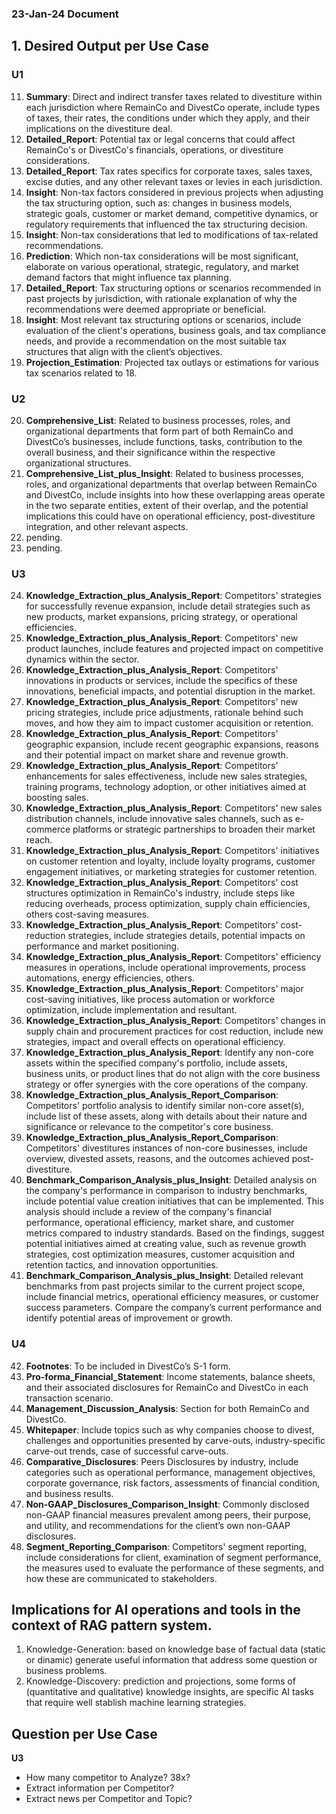 ### 23-Jan-24 Document

## 1. Desired Output per Use Case

### **U1**      
11.  **Summary**: Direct and indirect transfer taxes related to divestiture within each jurisdiction where RemainCo and DivestCo operate, include types of taxes, their rates, the conditions under which they apply, and their implications on the divestiture deal.   
12.  **Detailed_Report**:  Potential tax or legal concerns that could affect RemainCo's or DivestCo's financials, operations, or divestiture considerations.   
13.  **Detailed_Report**: Tax rates specifics for corporate taxes, sales taxes, excise duties, and any other relevant taxes or levies in each jurisdiction.    
14.  **Insight**: Non-tax factors considered in previous projects when adjusting the tax structuring option, such as: changes in business models, strategic goals, customer or market demand, competitive dynamics, or regulatory requirements that influenced the tax structuring decision.    
15.  **Insight**: Non-tax considerations that led to modifications of tax-related recommendations.    
16.  **Prediction**: Which non-tax considerations will be most significant, elaborate on various operational, strategic, regulatory, and market demand factors that might influence tax planning.   
17.  **Detailed_Report**: Tax structuring options or scenarios recommended in past projects by jurisdiction, with rationale explanation of why the recommendations were deemed appropriate or beneficial.    
18.  **Insight**: Most relevant tax structuring options or scenarios, include evaluation of the client's operations, business goals, and tax compliance needs, and provide a recommendation on the most suitable tax structures that align with the client’s objectives.   
19.  **Projection_Estimation**: Projected tax outlays or estimations for various tax scenarios related to 18.    

### **U2**    
20. **Comprehensive_List**: Related to business processes, roles, and organizational departments that form part of both RemainCo and DivestCo’s businesses, include functions, tasks, contribution to the overall business, and their significance within the respective organizational structures.    
21. **Comprehensive_List_plus_Insight**: Related to business processes, roles, and organizational departments that overlap between RemainCo and DivestCo, include insights into how these overlapping areas operate in the two separate entities, extent of their overlap, and the potential implications this could have on operational efficiency, post-divestiture integration, and other relevant aspects.   
22. pending.   
23. pending.    

### **U3**   
24. **Knowledge_Extraction_plus_Analysis_Report**: Competitors' strategies for successfully revenue expansion, include detail strategies such as new products, market expansions, pricing strategy, or operational efficiencies.   
25. **Knowledge_Extraction_plus_Analysis_Report**: Competitors' new product launches, include features and projected impact on competitive dynamics within the sector.   
26. **Knowledge_Extraction_plus_Analysis_Report**: Competitors' innovations in products or services, include the specifics of these innovations, beneficial impacts, and potential disruption in the market.    
27. **Knowledge_Extraction_plus_Analysis_Report**: Competitors' new pricing strategies, include price adjustments, rationale behind such moves, and how they aim to impact customer acquisition or retention.   
28. **Knowledge_Extraction_plus_Analysis_Report**: Competitors' geographic expansion, include recent geographic expansions, reasons and their potential impact on market share and revenue growth.   
29. **Knowledge_Extraction_plus_Analysis_Report**: Competitors' enhancements for sales effectiveness, include new sales strategies, training programs, technology adoption, or other initiatives aimed at boosting sales.    
30. **Knowledge_Extraction_plus_Analysis_Report**: Competitors' new sales distribution channels, include innovative sales channels, such as e-commerce platforms or strategic partnerships to broaden their market reach.    
31. **Knowledge_Extraction_plus_Analysis_Report**: Competitors' initiatives on customer retention and loyalty, include loyalty programs, customer engagement initiatives, or marketing strategies for customer retention.   
32. **Knowledge_Extraction_plus_Analysis_Report**: Competitors' cost structures optimization in RemainCo's industry, include steps like reducing overheads, process optimization, supply chain efficiencies, others cost-saving measures.    
33. **Knowledge_Extraction_plus_Analysis_Report**: Competitors' cost-reduction strategies, include strategies details, potential impacts on performance and market positioning.    
34. **Knowledge_Extraction_plus_Analysis_Report**: Competitors' efficiency measures in operations, include operational improvements, process automations, energy efficiencies, others.    
35. **Knowledge_Extraction_plus_Analysis_Report**: Competitors' major cost-saving initiatives, like process automation or workforce optimization, include implementation and resultant.   
36. **Knowledge_Extraction_plus_Analysis_Report**: Competitors' changes in supply chain and procurement practices for cost reduction, include new strategies, impact and overall effects on operational efficiency.   
37. **Knowledge_Extraction_plus_Analysis_Report**: Identify any non-core assets within the specified company's portfolio, include assets, business units, or product lines that do not align with the core business strategy or offer synergies with the core operations of the company.    
38. **Knowledge_Extraction_plus_Analysis_Report_Comparison**: Competitors' portfolio analysis to identify similar non-core asset(s), include list of these assets, along with details about their nature and significance or relevance to the competitor's core business.    
39. **Knowledge_Extraction_plus_Analysis_Report_Comparison**: Competitors' divestitures instances of non-core businesses, include overview, divested assets, reasons, and the outcomes achieved post-divestiture.    
40. **Benchmark_Comparison_Analysis_plus_Insight**: Detailed analysis on the company's performance in comparison to industry benchmarks, include potential value creation initiatives that can be implemented. This analysis should include a review of the company's financial performance, operational efficiency, market share, and customer metrics compared to industry standards. Based on the findings, suggest potential initiatives aimed at creating value, such as revenue growth strategies, cost optimization measures, customer acquisition and retention tactics, and innovation opportunities.    
41. **Benchmark_Comparison_Analysis_plus_Insight**: Detailed relevant benchmarks from past projects similar to the current project scope, include financial metrics, operational efficiency measures, or customer success parameters. Compare the company’s current performance and identify potential areas of improvement or growth.    

### **U4**    
42. **Footnotes**: To be included in DivestCo’s S-1 form.    
43. **Pro-forma_Financial_Statement**: Income statements, balance sheets, and their associated disclosures for RemainCo and DivestCo in each transaction scenario.    
44. **Management_Discussion_Analysis**: Section for both RemainCo and DivestCo.   
45. **Whitepaper**: Include topics such as why companies choose to divest, challenges and opportunities presented by carve-outs, industry-specific carve-out trends, case of successful carve-outs.       
46. **Comparative_Disclosures**: Peers Disclosures by industry, include categories such as operational performance, management objectives, corporate governance, risk factors, assessments of financial condition, and business results.   
47. **Non-GAAP_Disclosures_Comparison_Insight**: Commonly disclosed non-GAAP financial measures prevalent among peers, their purpose, and utility, and recommendations for the client’s own non-GAAP disclosures.   
48. **Segment_Reporting_Comparison**: Competitors' segment reporting, include considerations for client, examination of segment performance, the measures used to evaluate the performance of these segments, and how these are communicated to stakeholders.   


## Implications for AI operations and tools in the context of RAG pattern system.  

1. Knowledge-Generation: based on knowledge base of factual data (static or dinamic) generate useful information that address some question or business problems.
2. Knowledge-Discovery: prediction and projections, some forms of (quantitative and qualitative) knowledge insights, are specific AI tasks that require well stablish machine learning strategies.


## Question per Use Case

**U3**
- How many competitor to Analyze? 38x?
- Extract information per Competitor? 
- Extract news per Competitor and Topic?
  
